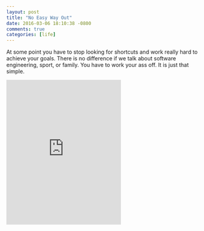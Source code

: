 ```yaml
---
layout: post
title: "No Easy Way Out"
date: 2016-03-06 18:10:38 -0800
comments: true
categories: [life] 
---
```


At some point you have to stop looking for shortcuts and work really hard to achieve your goals. There is no difference if we talk about software engineering, sport, or family. You have to work your ass off. It is just that simple.

<iframe 
  src="https://embed.spotify.com/?uri=spotify%3Atrack%3A5bnMKUXkMfYVXW8FjvFTuV" 
  width="300" 
  height="380" 
  frameborder="0"
  allowtransparency="true">
</iframe>


